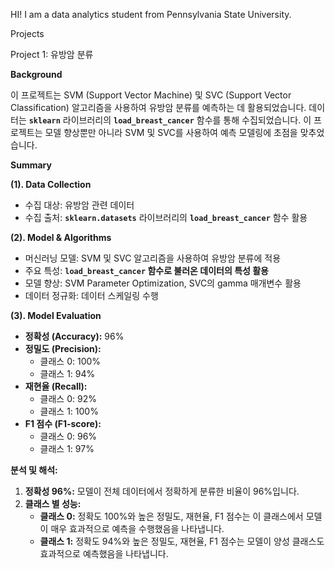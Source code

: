 HI! I am a data analytics student from Pennsylvania State University. 

Projects 

Project 1: 유방암 분류 

**Background** 

이 프로젝트는 SVM (Support Vector Machine) 및 SVC (Support Vector Classification) 알고리즘을 사용하여 유방암 분류를 예측하는 데 활용되었습니다. 데이터는 **`sklearn`** 라이브러리의 **`load_breast_cancer`** 함수를 통해 수집되었습니다. 이 프로젝트는 모델 향상뿐만 아니라 SVM 및 SVC를 사용하여 예측 모델링에 초점을 맞추었습니다.

**Summary**

**(1). Data Collection**

- 수집 대상: 유방암 관련 데이터
- 수집 출처: **`sklearn.datasets`** 라이브러리의 **`load_breast_cancer`** 함수 활용

**(2). Model & Algorithms**

- 머신러닝 모델: SVM 및 SVC 알고리즘을 사용하여 유방암 분류에 적용
- 주요 특성: **`load_breast_cancer` 함수로 불러온 데이터의 특성 활용**
- 모델 향상: SVM Parameter Optimization, SVC의 gamma 매개변수 활용
- 데이터 정규화: 데이터 스케일링 수행

**(3). Model Evaluation**
- **정확성 (Accuracy):** 96%
- **정밀도 (Precision):**
    - 클래스 0: 100%
    - 클래스 1: 94%
- **재현율 (Recall):**
    - 클래스 0: 92%
    - 클래스 1: 100%
- **F1 점수 (F1-score):**
    - 클래스 0: 96%
    - 클래스 1: 97%

**분석 및 해석:**

1. **정확성 96%:** 모델이 전체 데이터에서 정확하게 분류한 비율이 96%입니다. 
2. **클래스 별 성능:**
    - **클래스 0:** 정확도 100%와 높은 정밀도, 재현율, F1 점수는 이 클래스에서 모델이 매우 효과적으로 예측을 수행했음을 나타냅니다.
    - **클래스 1:** 정확도 94%와 높은 정밀도, 재현율, F1 점수는 모델이 양성 클래스도 효과적으로 예측했음을 나타냅니다.
